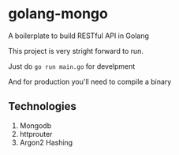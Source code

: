 # golang-mongo
A boilerplate to build RESTful API in Golang

This project is very stright forward to run.

Just do `go run main.go` for develpment

And for production you'll need to compile a binary

## Technologies

1. Mongodb
2. httprouter
3. Argon2 Hashing
